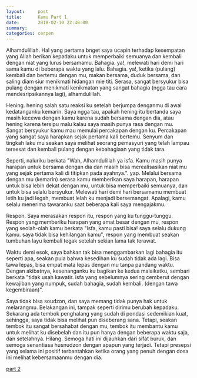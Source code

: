 ```yaml
---
layout:     post
title:      Kamu Part 1.
date:       2018-02-10 22:40:00
summary:    
categories: cerpen
---
```


Alhamdulillah. Hal yang pertama bnget saya ucapin terhadap kesempatan yang Allah berikan 
kepadaku untuk memperbaiki semuanya dan kembali dengan niat yang lurus bersamamu. Bahagia.
ya!, melewati hari demi hari sama kamu di beberapa waktu yang lalu. Bahagia. ya!, ketika
(pulang) kembali dan bertemu dengan mu, makan bersama, duduk bersama, dan saling diam siur
menikmati hidangan mie titi. Serasa, sangat bersyukur bisa pulang dengan menikmati kenikmatan
yang sangat bahagia (ngga tau cara mendesripsikannya lagi), alhamdulillah.

Hening. hening salah satu reaksi ku setelah berjumpa denganmu di awal kedatanganku kemarin.
Saya ngga tau, apakah hening itu bertanda saya masih kecewa dengan kamu karena sudah bersama dengan dia, 
atau hening karena tersipu malu kalau saya masih punya rasa dengan mu. Sangat bersyukur kamu mau memulai 
percakapan dengan ku. Percakapan yang sangat saya harapkan sejak pertama kali bertemu. Senyum dan tingkah 
laku mu seakan saya melihat seorang pemasyuri yang telah lampau tersesat dan kembali pulang dengan 
kebahagiaan yang tidak tara.

Seperti, naluriku berkata "Wah, Alhamdulillah ya isfa. Kamu masih punya harapan untuk bersama dengan dia
dan masih bisa merealisasikan niat mu yang sejak pertama kali di titipkan pada ayahnya.".
yap. Melalui bersama dengan mu (kemarin) serasa kamu memberikan saya harapan, harapan untuk bisa
lebih dekat dengan mu, untuk bisa memperbaiki semuanya, dan untuk bisa selalu bersyukur. Melewati 
hari demi hari bersamamu membuat letih ku jadi legah, membuat lelah ku menjadi bersemangat. Apalagi,
kamu selalu menerima tawaranku saat beberapa kali saya mengajakmu. 

Respon. Saya merasakan respon itu, respon yang ku tunggu-tunggu. Respon yang memberiku harapan yang
amat besar dengan mu, respon yang seolah-olah kamu berkata "Isfa, kamu pasti bisa! saya selalu dukung kamu.
saya tidak bisa kehilangan kamu", respon yang membuat seakan tumbuhan layu kembali tegak setelah sekian 
lama tak terawat. 

Waktu demi esok, saya bahkan tak bisa menggambarkan lagi bahagia itu seperti apa, seakan pula bahwa 
kesedihan ku sudah tidak ada lagi. Bisa tawa lepas, bisa empat mata lepas dengan mu tanpa pandang waktu.
Dengan akibatnya, kesenanganku ku bagikan ke kedua malaikatku, sembari berkata "tidak usah kawatir. isfa yang
sebelumnya sering cemberut dengan kewajiban yang numpuk, sudah bahagia, sudah kembali. (dengan tawa 
kegembiraan)".

Saya tidak bisa soudzon, dan saya memang tidak punya hak untuk melarangmu. Belakangan ini, tampak seperti dirimu
berubah kepadaku. Sekarang ada tembok penghalang yang sudah di pondasi sedemikian kuat, sehingga, saya tidak bisa
melihat pun diseberang sana. Tetapi, seakan tembok itu sangat bersahabat dengan mu, tembok itu membantu kamu untuk
melihat ku disebelah dan itu pun hanya dengan beberapa waktu saja, dan setelahnya. Hilang. Semoga hati ini dijauhkan
dari sifat buruk, dan semoga senantiasa husnudzon dengan apapun yang terjadi. Tetapi presepsi yang selama ini positif
terbantahkan ketika orang yang penuh dengan dosa ini melihat kebersamaanmu dengan dia. 


[part 2](http://#/)
